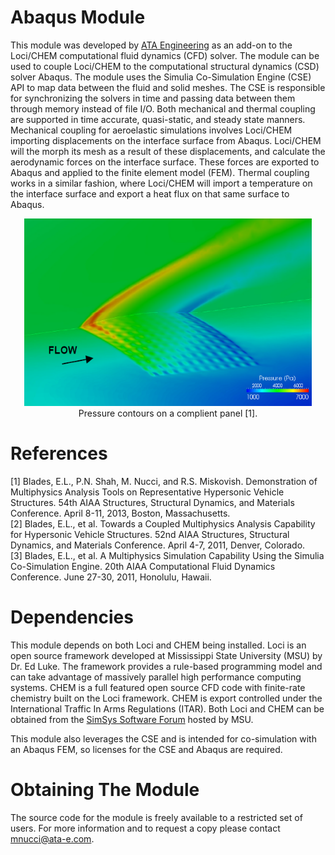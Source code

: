 # Abaqus Module
This module was developed by [ATA Engineering](http://www.ata-e.com) as an 
add-on to the Loci/CHEM computational fluid dynamics (CFD) solver. The module 
can be used to couple Loci/CHEM to the computational structural dynamics (CSD)
solver Abaqus. The module uses the Simulia Co-Simulation Engine (CSE) API to
map data between the fluid and solid meshes. The CSE is responsible for 
synchronizing the solvers in time and passing data between them through memory
instead of file I/O. Both mechanical and thermal coupling are supported in time 
accurate, quasi-static, and steady state manners. Mechanical coupling for
aeroelastic simulations involves Loci/CHEM importing displacements on the 
interface surface from Abaqus. Loci/CHEM will the morph its mesh as a result of
these displacements, and calculate the aerodynamic forces on the interface
surface. These forces are exported to Abaqus and applied to the finite element
model (FEM). Thermal coupling works in a similar fashion, where Loci/CHEM will
import a temperature on the interface surface and export a heat flux on that 
same surface to Abaqus.

<p align="center">
    <img width="460" height="300" src="images/cosim.png">
    <br>
    Pressure contours on a complient panel [1].
</p>

# References
[1] Blades, E.L., P.N. Shah, M. Nucci, and R.S. Miskovish. Demonstration of
    Multiphysics Analysis Tools on Representative Hypersonic Vehicle Structures.
    54th AIAA Structures, Structural Dynamics, and Materials Conference. April
    8-11, 2013, Boston, Massachusetts.  
[2] Blades, E.L., et al. Towards a Coupled Multiphysics Analysis Capability for 
    Hypersonic Vehicle Structures. 52nd AIAA Structures, Structural Dynamics, 
    and Materials Conference. April 4-7, 2011, Denver, Colorado.  
[3] Blades, E.L., et al. A Multiphysics Simulation Capability Using the 
    Simulia Co-Simulation Engine. 20th AIAA Computational Fluid Dynamics
    Conference. June 27-30, 2011, Honolulu, Hawaii.

# Dependencies
This module depends on both Loci and CHEM being installed. Loci is an open
source framework developed at Mississippi State University (MSU) by Dr. Ed 
Luke. The framework provides a rule-based programming model and can take 
advantage of massively parallel high performance computing systems. CHEM is a 
full featured open source CFD code with finite-rate chemistry built on the Loci 
framework. CHEM is export controlled under the International Traffic In Arms 
Regulations (ITAR). Both Loci and CHEM can be obtained from the 
[SimSys Software Forum](http://www.simcenter.msstate.edu) hosted by MSU.

This module also leverages the CSE and is intended for co-simulation with an 
Abaqus FEM, so licenses for the CSE and Abaqus are required.

# Obtaining The Module
The source code for the module is freely available to a restricted set of users.
For more information and to request a copy please contact mnucci@ata-e.com.